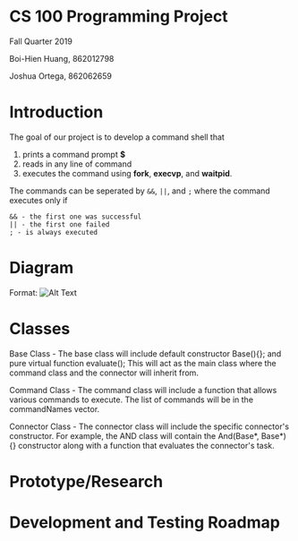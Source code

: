 # CS 100 Programming Project

Fall Quarter 2019

Boi-Hien Huang, 862012798

Joshua Ortega, 862062659

# Introduction
The goal of our project is to develop a command shell that
1. prints a command prompt **$**
2. reads in any line of command
3. executes the command using **fork**, **execvp**, and **waitpid**. 

The commands can be seperated by ```&&```, ```||```, and ```;``` where the command executes only if
```
&& - the first one was successful
|| - the first one failed
; - is always executed 
```

# Diagram
Format: ![Alt Text](https://github.com/cs100/assignment-memoryleak/blob/master/images/download.png)

# Classes
Base Class - The base class will include default constructor Base(){}; and pure virtual function evaluate(); This will act as the main class where the command class and the connector will inherit from.  

Command Class - The command class will include a function that allows various commands to execute. The list of commands will be in the commandNames vector. 

Connector Class - The connector class will include the specific connector's constructor. For example, the AND class will contain the And(Base*, Base*){} constructor along with a function that evaluates the connector's task. 


# Prototype/Research


# Development and Testing Roadmap

